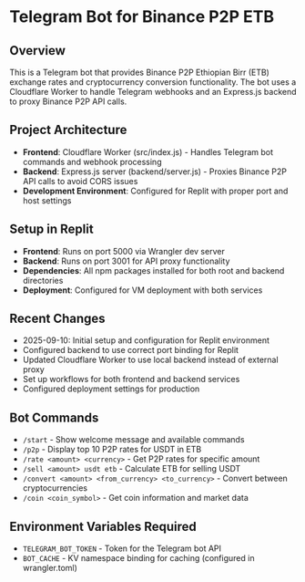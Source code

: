 # Telegram Bot for Binance P2P ETB

## Overview
This is a Telegram bot that provides Binance P2P Ethiopian Birr (ETB) exchange rates and cryptocurrency conversion functionality. The bot uses a Cloudflare Worker to handle Telegram webhooks and an Express.js backend to proxy Binance P2P API calls.

## Project Architecture
- **Frontend**: Cloudflare Worker (src/index.js) - Handles Telegram bot commands and webhook processing
- **Backend**: Express.js server (backend/server.js) - Proxies Binance P2P API calls to avoid CORS issues
- **Development Environment**: Configured for Replit with proper port and host settings

## Setup in Replit
- **Frontend**: Runs on port 5000 via Wrangler dev server
- **Backend**: Runs on port 3001 for API proxy functionality
- **Dependencies**: All npm packages installed for both root and backend directories
- **Deployment**: Configured for VM deployment with both services

## Recent Changes
- 2025-09-10: Initial setup and configuration for Replit environment
- Configured backend to use correct port binding for Replit
- Updated Cloudflare Worker to use local backend instead of external proxy
- Set up workflows for both frontend and backend services
- Configured deployment settings for production

## Bot Commands
- `/start` - Show welcome message and available commands
- `/p2p` - Display top 10 P2P rates for USDT in ETB
- `/rate <amount> <currency>` - Get P2P rates for specific amount
- `/sell <amount> usdt etb` - Calculate ETB for selling USDT
- `/convert <amount> <from_currency> <to_currency>` - Convert between cryptocurrencies
- `/coin <coin_symbol>` - Get coin information and market data

## Environment Variables Required
- `TELEGRAM_BOT_TOKEN` - Token for the Telegram bot API
- `BOT_CACHE` - KV namespace binding for caching (configured in wrangler.toml)